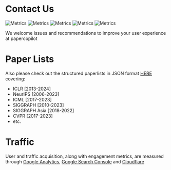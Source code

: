 # Contact Us
![Metrics](https://img.shields.io/badge/impression-121k-slateblue.svg)
![Metrics](https://img.shields.io/badge/clicks-14k-blue.svg)
![Metrics](https://img.shields.io/badge/views-86k-orangered.svg)
![Metrics](https://img.shields.io/badge/events-219k-tomato.svg)
![Metrics](https://img.shields.io/badge/users-21k-coral.svg)

We welcome issues and recommendations to improve your user experience at papercopilot

# Paper Lists
Also please check out the structured paperlists in JSON format [HERE](https://github.com/Papercopilot/paperlists) covering:
* ICLR [2013-2024]
* NeurIPS [2006-2023]
* ICML [2017-2023]
* SIGGRAPH [2010-2023]
* SIGGRAPH Asia [2018-2022]
* CVPR [2017-2023]
* etc. 

# Traffic
User and traffic acquisition, along with engagement metrics, are measured through [Google Analytics](https://analytics.google.com), [Google Search Console](https://search.google.com/) and [Cloudflare](https://www.cloudflare.com)
